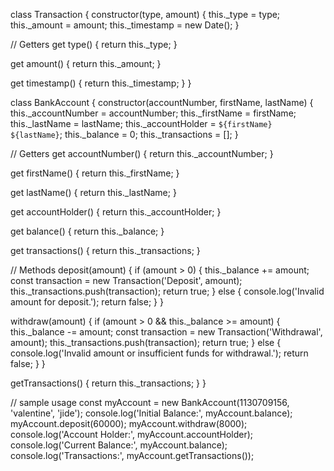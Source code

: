 class Transaction {
  constructor(type, amount) {
    this._type = type;
    this._amount = amount;
    this._timestamp = new Date();
  }

  // Getters
  get type() {
    return this._type;
  }

  get amount() {
    return this._amount;
  }

  get timestamp() {
    return this._timestamp;
  }
}

class BankAccount {
  constructor(accountNumber, firstName, lastName) {
    this._accountNumber = accountNumber;
    this._firstName = firstName;
    this._lastName = lastName;
    this._accountHolder = `${firstName} ${lastName}`;
    this._balance = 0;
    this._transactions = [];
  }

  // Getters
  get accountNumber() {
    return this._accountNumber;
  }

  get firstName() {
    return this._firstName;
  }

  get lastName() {
    return this._lastName;
  }

  get accountHolder() {
    return this._accountHolder;
  }

  get balance() {
    return this._balance;
  }

  get transactions() {
    return this._transactions;
  }

  // Methods
  deposit(amount) {
    if (amount > 0) {
      this._balance += amount;
      const transaction = new Transaction('Deposit', amount);
      this._transactions.push(transaction);
      return true;
    } else {
      console.log('Invalid amount for deposit.');
      return false;
    }
  }

  withdraw(amount) {
    if (amount > 0 && this._balance >= amount) {
      this._balance -= amount;
      const transaction = new Transaction('Withdrawal', amount);
      this._transactions.push(transaction);
      return true;
    } else {
      console.log('Invalid amount or insufficient funds for withdrawal.');
      return false;
    }
  }

  getTransactions() {
    return this._transactions;
  }
}

// sample usage
const myAccount = new BankAccount(1130709156, 'valentine', 'jide');
console.log('Initial Balance:', myAccount.balance);
myAccount.deposit(60000);
myAccount.withdraw(8000);
console.log('Account Holder:', myAccount.accountHolder);
console.log('Current Balance:', myAccount.balance);
console.log('Transactions:', myAccount.getTransactions());